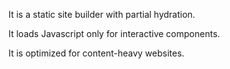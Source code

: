 It is a static site builder with partial hydration.

It loads Javascript only for interactive components.

It is optimized for content-heavy websites.